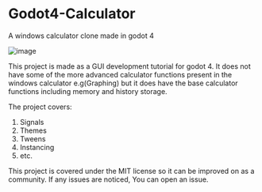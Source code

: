 # Godot4-Calculator
A windows calculator clone made in godot 4

![image](https://github.com/kcfresh53/Godot4-Calculator/assets/62062589/b1eb4f3c-3df2-4c8a-90c0-a54461959af0)

This project is made as a GUI development tutorial for godot 4. It does not have some of the more advanced calculator functions present in the 
windows calculator e.g(Graphing) but it does have the base calculator functions including memory and history storage.

The project covers:
1. Signals
2. Themes
3. Tweens
4. Instancing
5. etc.

This project is covered under the MIT license so it can be improved on as a community. If any issues are noticed, You can open an issue.
